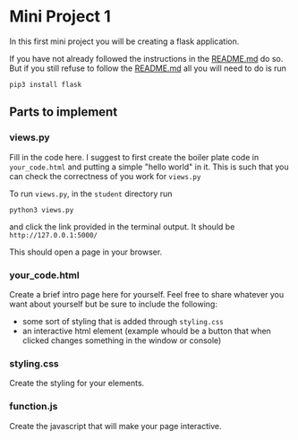 # Mini Project 1

In this first mini project you will be creating a flask application.

If you have not already followed the instructions in the [README.md](https://github.com/pioneers/shepherd-onboarding/blob/solution-su2021/README.md) do so.
But if you still refuse to follow the [README.md](https://github.com/pioneers/shepherd-onboarding/blob/solution-su2021/README.md) all you will need to do is run 
```
pip3 install flask
```

## Parts to implement

### views.py
Fill in the code here. I suggest to first create the boiler plate code in `your_code.html` and putting a simple "hello world" in it. This is such that you can check the correctness of you work for `views.py`

To run `views.py`, in the `student` directory run
```
python3 views.py
```
and click the link provided in the terminal output. It should be `http://127.0.0.1:5000/`

This should open a page in your browser.

### your_code.html
Create a brief intro page here for yourself. Feel free to share whatever you want about yourself but be sure to include the following:
- some sort of styling that is added through `styling.css`
- an interactive html element (example whould be a button that when clicked changes something in the window or console)

### styling.css
Create the styling for your elements.
### function.js
Create the javascript that will make your page interactive.
